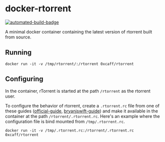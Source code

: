 docker-rtorrent
===============

[![automated-build-badge]][docker-hub]

A minimal docker container containing the latest version of rtorrent built from
source.

Running
-------

    docker run -it -v /tmp/rtorrent/:/rtorrent 0xcaff/rtorrent

Configuring
-----------

In the container, rTorrent is started at the path `/rtorrent` as the rtorrent
user.

To configure the behavior of rtorrent, create a `.rtorrent.rc` file from one of
these guides ([official-guide], [bryanjswift-guide]) and make it available in
the container at the path `/rtorrent/.rtorrent.rc`. Here's an example where the
configuration file is bind mounted from `/tmp/.rtorrent.rc`.

    docker run -it -v /tmp/.rtorrent.rc:/rtorrent/.rtorrent.rc 0xcaff/rtorrent

[automated-build-badge]: https://img.shields.io/docker/automated/0xcaff/rtorrent.svg
[docker-hub]: https://hub.docker.com/r/0xcaff/rtorrent/
[official-guide]: https://github.com/rakshasa/rtorrent/wiki/Config-Guide
[bryanjswift-guide]: https://gist.github.com/bryanjswift/1525912
